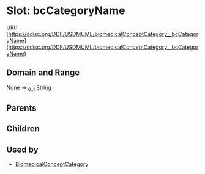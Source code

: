 
# Slot: bcCategoryName




URI: [https://cdisc.org/DDF/USDMUML/biomedicalConceptCategory__bcCategoryName](https://cdisc.org/DDF/USDMUML/biomedicalConceptCategory__bcCategoryName)


## Domain and Range

None &#8594;  <sub>0..1</sub> [String](types/String.md)

## Parents


## Children


## Used by

 * [BiomedicalConceptCategory](BiomedicalConceptCategory.md)
